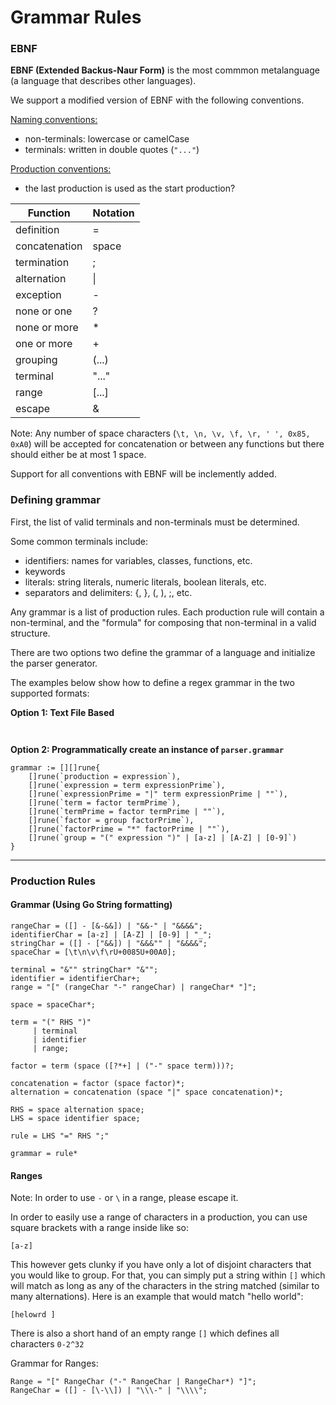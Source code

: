 # Grammar Rules 

### EBNF 

**EBNF (Extended Backus-Naur Form)** is the most commmon metalanguage (a language that describes other languages).

We support a modified version of EBNF with the following conventions.

<u> Naming conventions: </u> 

* non-terminals: lowercase or camelCase 
* terminals: written in double quotes (`"..."`)

<u> Production conventions: </u>
* the last production is used as the start production?

| Function | Notation |
|----------|----------|
| definition | = |
| concatenation | space |
| termination | ; |
| alternation | \| |
| exception | - |
| none or one | ? |
| none or more | * |
| one or more | + |
| grouping | (...) |
| terminal | "..." |
| range | [...] |
| escape | & |

Note: Any number of space characters (`\t, \n, \v, \f, \r, ' ', 0x85, 0xA0`) will be accepted for concatenation or between any functions but there should either be at most 1 space.

Support for all conventions with EBNF will be inclemently added. 


### Defining grammar 

First, the list of valid terminals and non-terminals must be determined.

Some common terminals include: 
* identifiers: names for variables, classes, functions, etc. 
* keywords
* literals: string literals, numeric literals, boolean literals, etc. 
* separators and delimiters: {, }, (, ), ;, etc.

Any grammar is a list of production rules. Each production rule will contain a non-terminal, and the "formula" for composing that non-terminal in a valid structure.  

There are two options two define the grammar of a language and initialize the parser generator. 

The examples below show how to define a regex grammar in the two supported formats: 

**Option 1: Text File Based**

```


```

**Option 2: Programmatically create an instance of `parser.grammar`**

```
grammar := [][]rune{ 
    []rune(`production = expression`), 
    []rune(`expression = term expressionPrime`),
    []rune(`expressionPrime = "|" term expressionPrime | ""`),
    []rune(`term = factor termPrime`),
    []rune(`termPrime = factor termPrime | ""`), 
    []rune(`factor = group factorPrime`), 
    []rune(`factorPrime = "*" factorPrime | ""`), 
    []rune(`group = "(" expression ")" | [a-z] | [A-Z] | [0-9]`) 
}
```




---
### Production Rules
#### Grammar (Using Go String formatting)
```
rangeChar = ([] - [&-&&]) | "&&-" | "&&&&";
identifierChar = [a-z] | [A-Z] | [0-9] | "_";
stringChar = ([] - ["&&]) | "&&&"" | "&&&&";
spaceChar = [\t\n\v\f\rU+0085U+00A0];

terminal = "&"" stringChar* "&"";
identifier = identifierChar+;
range = "[" (rangeChar "-" rangeChar) | rangeChar* "]";

space = spaceChar*;

term = "(" RHS ")"
     | terminal
     | identifier
     | range;

factor = term (space ([?*+] | ("-" space term)))?;

concatenation = factor (space factor)*;
alternation = concatenation (space "|" space concatenation)*;

RHS = space alternation space;
LHS = space identifier space;

rule = LHS "=" RHS ";"

grammar = rule*
```

#### Ranges
Note: In order to use `-` or `\` in a range, please escape it.

In order to easily use a range of characters in a production, you can use square brackets with a range inside like so:

`[a-z]`

This however gets clunky if you have only a lot of disjoint characters that you would like to group. For that, you can simply put a string within `[]` which will match as long as any of the characters in the string matched (similar to many alternations). Here is an example that would match "hello world":

`[helowrd ]`

There is also a short hand of an empty range `[]` which defines all characters `0-2^32`

Grammar for Ranges:
```
Range = "[" RangeChar ("-" RangeChar | RangeChar*) "]";
RangeChar = ([] - [\-\\]) | "\\\-" | "\\\\";
```


